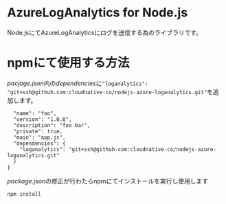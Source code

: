 # AzureLogAnalytics for Node.js
Node.jsにてAzureLogAnalyticsにログを送信する為のライブラリです。

# npmにて使用する方法
*pacjage.json*内の*dependencies*に`"loganalytics": "git+ssh@github.com:cloudnative-co/nodejs-azure-loganalytics.git"`を追加します。
```{
  "name": "foo",
  "version": "1.0.0",
  "description": "foo bar",
  "private": true,
  "main": "app.js",
  "dependencies": {
    "loganalytics": "git+ssh@github.com:cloudnative-co/nodejs-azure-loganalytics.git"
  }
}
```

*package.json*の修正が行わたらnpmにてインストールを実行し使用します
```
npm install
```
